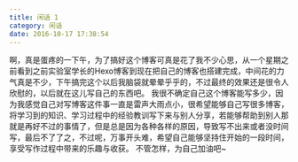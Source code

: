 ```yaml
---
title: 闲话 1
category: 闲话
date: 2016-10-17 17:38:54
---
```

啊，真是蛋疼的一下午，为了搞好这个博客可真是花了我不少心思，从一个星期之前看到之前实验室学长的Hexo博客到现在把自己的博客也搭建完成，中间花的力气真是不少，下午搞完这个以后我脑袋就晕晕乎乎的，不过最终的效果还是很令人欣慰的，以后就在这儿写自己的东西吧。
我很不确定自己这个博客能写多少，因为我感觉自己对写博客这件事一直是雷声大雨点小，很希望能够自己写很多博客，将学习到的知识、学习过程中的经验教训写下来与别人分享，若能够帮助到别人那就是再好不过的事情了，但是总是因为各种各样的原因，导致写不出来或者没时间写，最后不了了之，不过呢，万事开头难，希望自己能够坚持住开始的一段时间，享受写作过程中带来的乐趣与收获。
不管怎样，为自己加油吧~